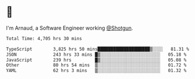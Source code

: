 # 👋

I'm Arnaud, a Software Engineer working [@Shotgun](https://shotgun.live).

<!--START_SECTION:waka-->

```txt
Total Time: 4,705 hrs 30 mins

TypeScript        3,825 hrs 50 mins████████████████████▒░░░░   81.31 %
JSON              243 hrs 33 mins █▒░░░░░░░░░░░░░░░░░░░░░░░   05.18 %
JavaScript        239 hrs         █▒░░░░░░░░░░░░░░░░░░░░░░░   05.08 %
Other             80 hrs 54 mins  ▒░░░░░░░░░░░░░░░░░░░░░░░░   01.72 %
YAML              62 hrs 3 mins   ▒░░░░░░░░░░░░░░░░░░░░░░░░   01.32 %
```

<!--END_SECTION:waka-->
